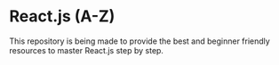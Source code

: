# React.js (A-Z)
This repository is being made to provide the best and beginner friendly resources to master React.js step by step. 
